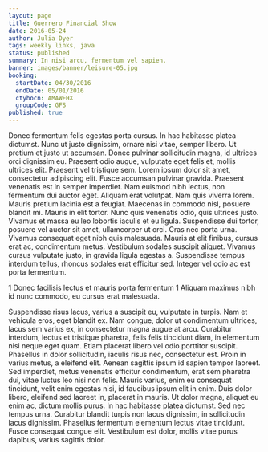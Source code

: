 ```yaml
---
layout: page
title: Guerrero Financial Show
date: 2016-05-24
author: Julia Dyer
tags: weekly links, java
status: published
summary: In nisi arcu, fermentum vel sapien.
banner: images/banner/leisure-05.jpg
booking:
  startDate: 04/30/2016
  endDate: 05/01/2016
  ctyhocn: AMAWEHX
  groupCode: GFS
published: true
---
```

Donec fermentum felis egestas porta cursus. In hac habitasse platea dictumst. Nunc ut justo dignissim, ornare nisi vitae, semper libero. Ut pretium et justo ut accumsan. Donec pulvinar sollicitudin magna, id ultrices orci dignissim eu. Praesent odio augue, vulputate eget felis et, mollis ultrices elit. Praesent vel tristique sem. Lorem ipsum dolor sit amet, consectetur adipiscing elit. Fusce accumsan pulvinar gravida. Praesent venenatis est in semper imperdiet. Nam euismod nibh lectus, non fermentum dui auctor eget. Aliquam erat volutpat. Nam quis viverra lorem.
Mauris pretium lacinia est a feugiat. Maecenas in commodo nisl, posuere blandit mi. Mauris in elit tortor. Nunc quis venenatis odio, quis ultrices justo. Vivamus et massa eu leo lobortis iaculis et eu ligula. Suspendisse dui tortor, posuere vel auctor sit amet, ullamcorper ut orci. Cras nec porta urna. Vivamus consequat eget nibh quis malesuada. Mauris at elit finibus, cursus erat ac, condimentum metus. Vestibulum sodales suscipit aliquet. Vivamus cursus vulputate justo, in gravida ligula egestas a. Suspendisse tempus interdum tellus, rhoncus sodales erat efficitur sed. Integer vel odio ac est porta fermentum.

1 Donec facilisis lectus et mauris porta fermentum
1 Aliquam maximus nibh id nunc commodo, eu cursus erat malesuada.

Suspendisse risus lacus, varius a suscipit eu, vulputate in turpis. Nam et vehicula eros, eget blandit ex. Nam congue, dolor ut condimentum ultrices, lacus sem varius ex, in consectetur magna augue at arcu. Curabitur interdum, lectus et tristique pharetra, felis felis tincidunt diam, in elementum nisi neque eget quam. Etiam placerat libero vel odio porttitor suscipit. Phasellus in dolor sollicitudin, iaculis risus nec, consectetur est. Proin in varius metus, a eleifend elit.
Aenean sagittis ipsum id sapien tempor laoreet. Sed imperdiet, metus venenatis efficitur condimentum, erat sem pharetra dui, vitae luctus leo nisi non felis. Mauris varius, enim eu consequat tincidunt, velit enim egestas nisi, id faucibus ipsum elit in enim. Duis dolor libero, eleifend sed laoreet in, placerat in mauris. Ut dolor magna, aliquet eu enim ac, dictum mollis purus. In hac habitasse platea dictumst. Sed nec tempus urna. Curabitur blandit turpis non lacus dignissim, in sollicitudin lacus dignissim. Phasellus fermentum elementum lectus vitae tincidunt. Fusce consequat congue elit. Vestibulum est dolor, mollis vitae purus dapibus, varius sagittis dolor.
